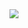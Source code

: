 <a href='https://portal.azure.com/?clientOptimizations=false#blade/Microsoft_Azure_Compute/CreateMultiVmWizardBlade/internal_bladeCallId/anything/internal_bladeCallerParams/{"initialData":{},"providerConfig":{"createUiDefinition":"https%3A%2F%2Fs3-us-west-2.amazonaws.com%2Fmattsun-s3-bucket%2Fcloud-enablement-dev%2Fazure%2FcreateUiDefinition.json"}}' target="_blank">
    <img src="http://azuredeploy.net/deploybutton.png"/>
</a>
